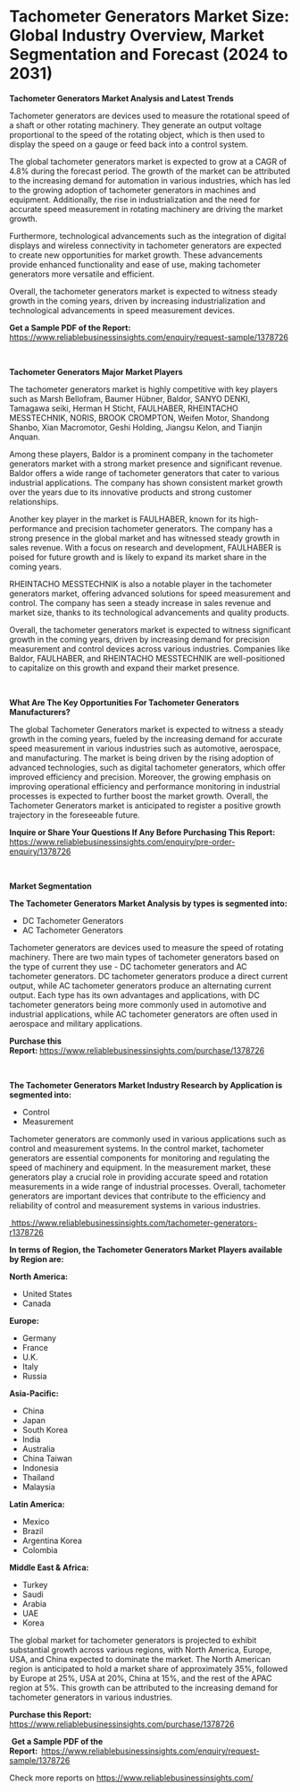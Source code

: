 <p><h1>Tachometer Generators Market Size: Global Industry Overview, Market Segmentation and Forecast (2024 to 2031)</h1></p><p><strong>Tachometer Generators Market Analysis and Latest Trends</strong></p>
<p><p>Tachometer generators are devices used to measure the rotational speed of a shaft or other rotating machinery. They generate an output voltage proportional to the speed of the rotating object, which is then used to display the speed on a gauge or feed back into a control system.</p><p>The global tachometer generators market is expected to grow at a CAGR of 4.8% during the forecast period. The growth of the market can be attributed to the increasing demand for automation in various industries, which has led to the growing adoption of tachometer generators in machines and equipment. Additionally, the rise in industrialization and the need for accurate speed measurement in rotating machinery are driving the market growth.</p><p>Furthermore, technological advancements such as the integration of digital displays and wireless connectivity in tachometer generators are expected to create new opportunities for market growth. These advancements provide enhanced functionality and ease of use, making tachometer generators more versatile and efficient.</p><p>Overall, the tachometer generators market is expected to witness steady growth in the coming years, driven by increasing industrialization and technological advancements in speed measurement devices.</p></p>
<p><strong>Get a Sample PDF of the Report:&nbsp;</strong> <a href="https://www.reliablebusinessinsights.com/enquiry/request-sample/1378726">https://www.reliablebusinessinsights.com/enquiry/request-sample/1378726</a></p>
<p>&nbsp;</p>
<p><strong>Tachometer Generators Major Market Players</strong></p>
<p><p>The tachometer generators market is highly competitive with key players such as Marsh Bellofram, Baumer Hübner, Baldor, SANYO DENKI, Tamagawa seiki, Herman H Sticht, FAULHABER, RHEINTACHO MESSTECHNIK, NORIS, BROOK CROMPTON, Weifen Motor, Shandong Shanbo, Xian Macromotor, Geshi Holding, Jiangsu Kelon, and Tianjin Anquan.</p><p>Among these players, Baldor is a prominent company in the tachometer generators market with a strong market presence and significant revenue. Baldor offers a wide range of tachometer generators that cater to various industrial applications. The company has shown consistent market growth over the years due to its innovative products and strong customer relationships.</p><p>Another key player in the market is FAULHABER, known for its high-performance and precision tachometer generators. The company has a strong presence in the global market and has witnessed steady growth in sales revenue. With a focus on research and development, FAULHABER is poised for future growth and is likely to expand its market share in the coming years.</p><p>RHEINTACHO MESSTECHNIK is also a notable player in the tachometer generators market, offering advanced solutions for speed measurement and control. The company has seen a steady increase in sales revenue and market size, thanks to its technological advancements and quality products.</p><p>Overall, the tachometer generators market is expected to witness significant growth in the coming years, driven by increasing demand for precision measurement and control devices across various industries. Companies like Baldor, FAULHABER, and RHEINTACHO MESSTECHNIK are well-positioned to capitalize on this growth and expand their market presence.</p></p>
<p>&nbsp;</p>
<p><strong>What Are The Key Opportunities For Tachometer Generators Manufacturers?</strong></p>
<p><p>The global Tachometer Generators market is expected to witness a steady growth in the coming years, fueled by the increasing demand for accurate speed measurement in various industries such as automotive, aerospace, and manufacturing. The market is being driven by the rising adoption of advanced technologies, such as digital tachometer generators, which offer improved efficiency and precision. Moreover, the growing emphasis on improving operational efficiency and performance monitoring in industrial processes is expected to further boost the market growth. Overall, the Tachometer Generators market is anticipated to register a positive growth trajectory in the foreseeable future.</p></p>
<p><strong>Inquire or Share Your Questions If Any Before Purchasing This Report:</strong> <a href="https://www.reliablebusinessinsights.com/enquiry/pre-order-enquiry/1378726">https://www.reliablebusinessinsights.com/enquiry/pre-order-enquiry/1378726</a></p>
<p>&nbsp;</p>
<p><strong>Market Segmentation</strong></p>
<p><strong>The Tachometer Generators Market Analysis by types is segmented into:</strong></p>
<p><ul><li>DC Tachometer Generators</li><li>AC Tachometer Generators</li></ul></p>
<p><p>Tachometer generators are devices used to measure the speed of rotating machinery. There are two main types of tachometer generators based on the type of current they use - DC tachometer generators and AC tachometer generators. DC tachometer generators produce a direct current output, while AC tachometer generators produce an alternating current output. Each type has its own advantages and applications, with DC tachometer generators being more commonly used in automotive and industrial applications, while AC tachometer generators are often used in aerospace and military applications.</p></p>
<p><strong>Purchase this Report:&nbsp;</strong><a href="https://www.reliablebusinessinsights.com/purchase/1378726">https://www.reliablebusinessinsights.com/purchase/1378726</a></p>
<p>&nbsp;</p>
<p><strong>The Tachometer Generators Market Industry Research by Application is segmented into:</strong></p>
<p><ul><li>Control</li><li>Measurement</li></ul></p>
<p><p>Tachometer generators are commonly used in various applications such as control and measurement systems. In the control market, tachometer generators are essential components for monitoring and regulating the speed of machinery and equipment. In the measurement market, these generators play a crucial role in providing accurate speed and rotation measurements in a wide range of industrial processes. Overall, tachometer generators are important devices that contribute to the efficiency and reliability of control and measurement systems in various industries.</p></p>
<p><a href="https://www.reliablebusinessinsights.com/tachometer-generators-r1378726">&nbsp;https://www.reliablebusinessinsights.com/tachometer-generators-r1378726</a></p>
<p><strong>In terms of Region, the Tachometer Generators Market Players available by Region are:</strong></p>
<p>
    <p> <strong> North America: </strong>
        <ul>
            <li>United States</li>
            <li>Canada</li>
        </ul>
        </p> 
    <p> <strong> Europe: </strong>
        <ul>
            <li>Germany</li>
            <li>France</li>
            <li>U.K.</li>
            <li>Italy</li>
            <li>Russia</li>
        </ul>
        </p> 
    <p> <strong> Asia-Pacific: </strong>
        <ul>
            <li>China</li>
            <li>Japan</li>
            <li>South Korea</li>
            <li>India</li>
            <li>Australia</li>
            <li>China Taiwan</li>
            <li>Indonesia</li>
            <li>Thailand</li>
            <li>Malaysia</li>
        </ul>
        </p> 
    <p> <strong> Latin America: </strong>
        <ul>
            <li>Mexico</li>
            <li>Brazil</li>
            <li>Argentina Korea</li>
            <li>Colombia</li>
        </ul>
        </p> 
    <p> <strong> Middle East & Africa: </strong>
        <ul>
            <li>Turkey</li>
            <li>Saudi</li>
            <li>Arabia</li>
            <li>UAE</li>
            <li>Korea</li>
        </ul>
    </p>
    </p>
<p><p>The global market for tachometer generators is projected to exhibit substantial growth across various regions, with North America, Europe, USA, and China expected to dominate the market. The North American region is anticipated to hold a market share of approximately 35%, followed by Europe at 25%, USA at 20%, China at 15%, and the rest of the APAC region at 5%. This growth can be attributed to the increasing demand for tachometer generators in various industries.</p></p>
<p><strong>Purchase this Report: </strong><a href="https://www.reliablebusinessinsights.com/purchase/1378726">https://www.reliablebusinessinsights.com/purchase/1378726</a></p>
<p>&nbsp;<strong>Get a Sample PDF of the Report:&nbsp;&nbsp;</strong><a href="https://www.reliablebusinessinsights.com/enquiry/request-sample/1378726">https://www.reliablebusinessinsights.com/enquiry/request-sample/1378726</a></p>
<p><strong></strong></p>
<p>Check more reports on <a href="https://www.reliablebusinessinsights.com/">https://www.reliablebusinessinsights.com/</a></p>